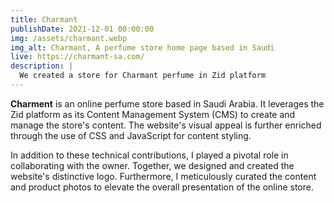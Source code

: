 ```yaml
---
title: Charmant
publishDate: 2021-12-01 00:00:00
img: /assets/charmant.webp
img_alt: Charmant, A perfume store home page based in Saudi
live: https://charmant-sa.com/
description: |
  We created a store for Charmant perfume in Zid platform
---
```


**Charment** is an online perfume store based in Saudi Arabia. It leverages the Zid platform as its Content Management System (CMS) to create and manage the store's content. The website's visual appeal is further enriched through the use of CSS and JavaScript for content styling.

In addition to these technical contributions, I played a pivotal role in collaborating with the owner. Together, we designed and created the website's distinctive logo. Furthermore, I meticulously curated the content and product photos to elevate the overall presentation of the online store.

